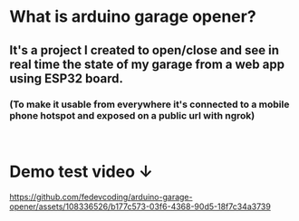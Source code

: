 # What is arduino garage opener?

## It's a project I created to open/close and see in real time the state of my garage from a web app using ESP32 board.

### (To make it usable from everywhere it's connected to a mobile phone hotspot and exposed on a public url with ngrok)

<br/>

# Demo test video ↓


https://github.com/fedevcoding/arduino-garage-opener/assets/108336526/b177c573-03f6-4368-90d5-18f7c34a3739

